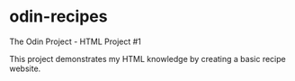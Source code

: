 # odin-recipes
The Odin Project - HTML Project #1

This project demonstrates my HTML knowledge by creating a basic recipe website.
